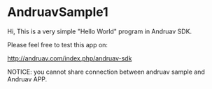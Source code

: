 # AndruavSample1
Hi,
This is a very simple "Hello World" program in Andruav SDK.

Please feel free to test this app on:

http://andruav.com/index.php/andruav-sdk


NOTICE: you cannot share connection between andruav sample and Andruav APP.


